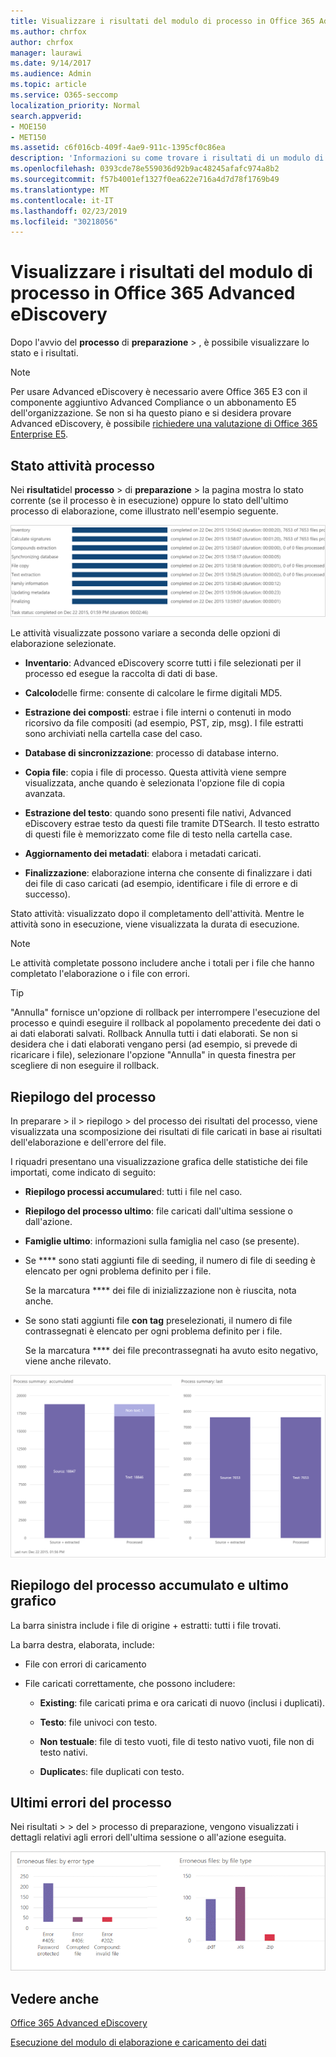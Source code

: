 ```yaml
---
title: Visualizzare i risultati del modulo di processo in Office 365 Advanced eDiscovery
ms.author: chrfox
author: chrfox
manager: laurawi
ms.date: 9/14/2017
ms.audience: Admin
ms.topic: article
ms.service: O365-seccomp
localization_priority: Normal
search.appverid:
- MOE150
- MET150
ms.assetid: c6f016cb-409f-4ae9-911c-1395cf0c86ea
description: 'Informazioni su come trovare i risultati di un modulo di processo eseguito in Office 365 Advanced eDiscovery, incluso lo stato delle attività e il riepilogo dei processi.  '
ms.openlocfilehash: 0393cde78e559036d92b9ac48245afafc974a8b2
ms.sourcegitcommit: f57b4001ef1327f0ea622e716a4d7d78f1769b49
ms.translationtype: MT
ms.contentlocale: it-IT
ms.lasthandoff: 02/23/2019
ms.locfileid: "30218056"
---
```

# <a name="view-process-module-results-in-office-365-advanced-ediscovery"></a>Visualizzare i risultati del modulo di processo in Office 365 Advanced eDiscovery

Dopo l'avvio del **processo** di **preparazione** \> , è possibile visualizzare lo stato e i risultati. 
  
> [!NOTE]
> Per usare Advanced eDiscovery è necessario avere Office 365 E3 con il componente aggiuntivo Advanced Compliance o un abbonamento E5 dell'organizzazione. Se non si ha questo piano e si desidera provare Advanced eDiscovery, è possibile [richiedere una valutazione di Office 365 Enterprise E5](https://go.microsoft.com/fwlink/p/?LinkID=698279). 
  
## <a name="process-task-status"></a>Stato attività processo

Nei **risultati**del **processo** \> di **preparazione** \> la pagina mostra lo stato corrente (se il processo è in esecuzione) oppure lo stato dell'ultimo processo di elaborazione, come illustrato nell'esempio seguente.
  
![Stato delle attività del modulo processo](media/9430f9e7-a4dd-47c7-ac2e-2c6a60fc948b.png)
  
Le attività visualizzate possono variare a seconda delle opzioni di elaborazione selezionate. 
  
- **Inventario**: Advanced eDiscovery scorre tutti i file selezionati per il processo ed esegue la raccolta di dati di base.
    
- **Calcolo**delle firme: consente di calcolare le firme digitali MD5.
    
- **Estrazione dei composti**: estrae i file interni o contenuti in modo ricorsivo da file compositi (ad esempio, PST, zip, msg). I file estratti sono archiviati nella cartella case del caso.
    
- **Database di sincronizzazione**: processo di database interno.
    
- **Copia file**: copia i file di processo. Questa attività viene sempre visualizzata, anche quando è selezionata l'opzione file di copia avanzata.
    
- **Estrazione del testo**: quando sono presenti file nativi, Advanced eDiscovery estrae testo da questi file tramite DTSearch. Il testo estratto di questi file è memorizzato come file di testo nella cartella case.
    
- **Aggiornamento dei metadati**: elabora i metadati caricati. 
    
- **Finalizzazione**: elaborazione interna che consente di finalizzare i dati dei file di caso caricati (ad esempio, identificare i file di errore e di successo). 
    
Stato attività: visualizzato dopo il completamento dell'attività. Mentre le attività sono in esecuzione, viene visualizzata la durata di esecuzione.
  
> [!NOTE]
> Le attività completate possono includere anche i totali per i file che hanno completato l'elaborazione o i file con errori. 
  
> [!TIP]
> "Annulla" fornisce un'opzione di rollback per interrompere l'esecuzione del processo e quindi eseguire il rollback al popolamento precedente dei dati o ai dati elaborati salvati. Rollback Annulla tutti i dati elaborati. Se non si desidera che i dati elaborati vengano persi (ad esempio, si prevede di ricaricare i file), selezionare l'opzione "Annulla" in questa finestra per scegliere di non eseguire il rollback. 
  
## <a name="process-summary"></a>Riepilogo del processo

In preparare \> il \> riepilogo \> del processo dei risultati del processo, viene visualizzata una scomposizione dei risultati di file caricati in base ai risultati dell'elaborazione e dell'errore del file.
  
I riquadri presentano una visualizzazione grafica delle statistiche dei file importati, come indicato di seguito:
  
- **Riepilogo processi accumulare**d: tutti i file nel caso.
    
- **Riepilogo del processo ultimo**: file caricati dall'ultima sessione o dall'azione. 
    
- **Famiglie ultimo**: informazioni sulla famiglia nel caso (se presente).
    
- Se **** sono stati aggiunti file di seeding, il numero di file di seeding è elencato per ogni problema definito per i file. 
    
    Se la marcatura **** dei file di inizializzazione non è riuscita, nota anche. 
    
- Se sono stati aggiunti file **con tag** preselezionati, il numero di file contrassegnati è elencato per ogni problema definito per i file. 
    
    Se la marcatura **** dei file precontrassegnati ha avuto esito negativo, viene anche rilevato. 
    
![Riepilogo modulo processo](media/2086a691-9e3d-4117-beb2-a5c3a9a4cc94.png)
  
## <a name="process-summary-accumulated-and-last-charts"></a>Riepilogo del processo accumulato e ultimo grafico

La barra sinistra include i file di origine + estratti: tutti i file trovati. 
  
La barra destra, elaborata, include:
  
- File con errori di caricamento
    
- File caricati correttamente, che possono includere: 
    
  - **Existing**: file caricati prima e ora caricati di nuovo (inclusi i duplicati).
    
  - **Testo**: file univoci con testo.
    
  - **Non testuale**: file di testo vuoti, file di testo nativo vuoti, file non di testo nativi. 
    
  - **Duplicate**s: file duplicati con testo.
    
## <a name="last-process-errors"></a>Ultimi errori del processo

Nei risultati \> \> del \> processo di preparazione, vengono visualizzati i dettagli relativi agli errori dell'ultima sessione o all'azione eseguita.
  
![Errori modulo processo](media/4771d0f4-4217-445a-9ba4-8b6541c5ad09.png)
  
## <a name="see-also"></a>Vedere anche

[Office 365 Advanced eDiscovery](office-365-advanced-ediscovery.md)
  
[Esecuzione del modulo di elaborazione e caricamento dei dati](run-the-process-module-and-load-data-in-advanced-ediscovery.md)


